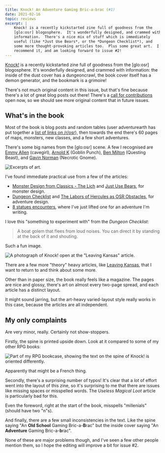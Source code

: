 ```yaml
---
title: Knock! An Adventure Gaming Bric-a-brac (#1)
date: 2021-02-16
topic: reviews
excerpt: |
    Knock! is a recently kickstarted zine full of goodness from the
    [glo:osr] blogosphere.  It's wonderfully designed, and crammed with
    information.  There's a nice mix of stuff which is immediately
    useful (like *Just Use Bears*, or the *Dungeon Checklist*), and
    some more thought-provoking articles too.  Plus some great art.  I
    recommend it, and am looking forward to issue #2!
---
```


[Knock!][] is a recently kickstarted zine full of goodness from the
[glo:osr] blogosphere.  It's wonderfully designed, and crammed with
information: the inside of the dust cover has a dungeoncrawl, the book
cover itself has a demon generator, and the bookmark is a grimoire!

There's not much original content in this issue, but that's fine
because there's a lot of great blog posts out there!  There's a [call
for contributions][] open now, so we should see more original content
that in future issues.

[Knock!]: https://www.themerrymushmen.com/
[call for contributions]: https://www.themerrymushmen.com/2021/02/09/knocks-permanent-call-to-contribution/

## What's in the book

Most of the book is blog posts and random tables (user adventurearth
has put together a [list of links on /r/osr][]), then towards the end
there's 60 pages of maps, monsters, new classes, and a few short
adventures.

There's some big names from the [glo:osr] scene.  A few I recognised
are [Emmy Allen][] (cavegirl), [Arnold K][] (Goblin Punch), [Ben
Milton][] (Questing Beast), and [Gavin Norman][] (Necrotic Gnome).

![Excerpts of art.](files/knock-issue-1/art.jpg)

I've found immediate practical use from a few of the articles:

- [Monster Design from Classics - The Lich][] and [Just Use Bears][], for monster design.
- [Dungeon Checklist][] and [The Labors of Hercules as OSR Obstacles][], for adventure design.
- [8 statues encounters][], where I've just lifted one for an adventure I'm writing.

I love this "something to experiment with" from the *Dungeon
Checklist*:

> A boat golem that flees from loud noises.  You can direct it by
> standing at the back of it and shouting.

Such a fun image.

![A photograph of Knock! open at the "Leaving Kansas" article.](files/knock-issue-1/leaving-kansas.jpg)

There are a few more "theory" heavy articles, like [Leaving Kansas][],
that I want to return to and think about some more.

Other than in paper size, the book really feels like a magazine.  The
pages are nice and glossy, there's art on almost every two-page
spread, and each article has a distinct layout.

It might sound jarring, but the art-heavy varied-layout style really
works in this case, because the articles are all independent.

[list of links on /r/osr]: https://www.reddit.com/r/osr/comments/lhv33e/knock_1_article_list_with_web_links/
[Emmy Allen]: http://cavegirlgames.blogspot.com/
[Arnold K]: http://goblinpunch.blogspot.com/
[Ben Milton]: https://www.youtube.com/c/QuestingBeast
[Gavin Norman]: https://necroticgnome.com/
[Monster Design from Classics - The Lich]: https://www.bastionland.com/2018/12/monster-design-from-classics-lich.html
[Just Use Bears]: https://talesofthegrotesqueanddungeonesque.blogspot.com/2016/08/just-use-bears.html
[Dungeon Checklist]: http://goblinpunch.blogspot.com/2016/01/dungeon-checklist.html
[The Labors of Hercules as OSR Obstacles]: http://questingblog.com/the-labors-of-heracles-as-osr-obstacles/
[8 statues encounters]: http://merrymushmen.canalblog.com/archives/2020/01/17/37948151.html
[Leaving Kansas]: http://cavegirlgames.blogspot.com/2018/03/leaving-kansas.html

## My only complaints

Are very minor, really.  Certainly not show-stoppers.

Firstly, the spine is printed upside down.  Look at it compared to
some of my other RPG books:

![Part of my RPG bookcase, showing the text on the spine of Knock! is oriented differently.](files/knock-issue-1/spine.jpg)

Apparently that might be a French thing.

Secondly, there's a surprising number of typos!  It's clear that a
*lot* of effort went into the layout of this zine, so it's surprising
to me that there are issues like missing spaces or misspelled words.
The *Useless Magical Loot* article is particularly bad for this.

Even the foreword, right at the start of the book, misspells
"millenials" (should have two "n"s).

And finally, there are a few small inconsistencies in the text.  Like
the spine saying "An **Old School** Gaming Bric-a-**B**rac" but the
inside cover saying "An **Adventure** Gaming Bric-a-**b**rac".

None of these are major problems though, and I've seen a few other
people mention them, so I hope the editing will improve a bit for
issue #2.
